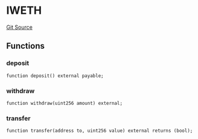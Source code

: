 # IWETH
[Git Source](https://github.com-VargaElod23/Lara-staking/liquid-staking/blob/93907a3b8fb9a6839cf7eb3e681388f7e558b230/contracts/interfaces/IWETH.sol)


## Functions
### deposit


```solidity
function deposit() external payable;
```

### withdraw


```solidity
function withdraw(uint256 amount) external;
```

### transfer


```solidity
function transfer(address to, uint256 value) external returns (bool);
```

